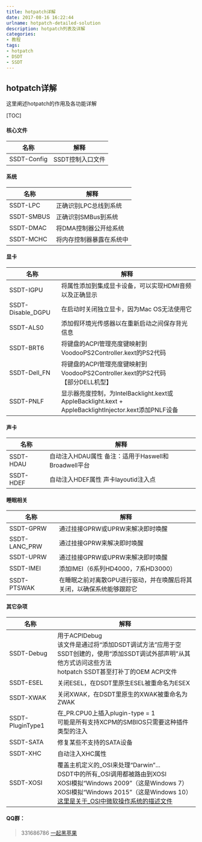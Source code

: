 ```yaml
---
title: hotpatch详解
date: 2017-08-16 16:22:44
urlname: hotpatch-detailed-solution
description: hotpatch列表及详解
categories:
- 教程
tags:
- hotpatch
- DSDT
- SSDT
---
```

## hotpatch详解
这里阐述hotpatch的作用及各功能详解

[TOC]<!--more-->

#### 核心文件
| 名称 | 解释 |
| --- | --- |
|SSDT-Config|SSDT控制入口文件|

#### 系统
| 名称 | 解释 |
| --- | --- |
|SSDT-LPC|      正确识别LPC总线到系统|
|SSDT-SMBUS|    正确识别SMBus到系统|
|SSDT-DMAC|     将DMA控制器公开给系统|
|SSDT-MCHC|     将内存控制器暴露在系统中|

#### 显卡
| 名称 | 解释 |
| --- | --- |
|SSDT-IGPU|       将属性添加到集成显卡设备，可以实现HDMI音频以及正确显示|
|SSDT-Disable_DGPU|在启动时关闭独立显卡，因为Mac OS无法使用它|
|SSDT-ALS0|       添加假环境光传感器以在重新启动之间保存背光信息|
|SSDT-BRT6|       将键盘的ACPI管理亮度键映射到VoodooPS2Controller.kext的PS2代码|
|SSDT-Dell_FN|    将键盘的ACPI管理亮度键映射到VoodooPS2Controller.kext的PS2代码<br>【部分DELL机型】|
|SSDT-PNLF|       显示器亮度控制，为IntelBacklight.kext或AppleBacklight.kext + AppleBacklightInjector.kext添加PNLF设备|
#### 声卡

| 名称 | 解释 |
| --- | --- |
|SSDT-HDAU|       自动注入HDAU属性 备注：适用于Haswell和Broadwell平台|
|SSDT-HDEF|       自动注入HDEF属性 声卡layoutid注入点|

#### 睡眠相关
| 名称 | 解释 |
| --- | --- |
|SSDT-GPRW|       通过挂接GPRW或UPRW来解决即时唤醒|
|SSDT-LANC_PRW|   通过挂接GPRW来解决即时唤醒|
|SSDT-UPRW|       通过挂接GPRW或UPRW来解决即时唤醒|
|SSDT-IMEI|       添加IMEI（6系列HD4000，7系HD3000）|
|SSDT-PTSWAK|     在睡眠之前对离散GPU进行驱动，并在唤醒后将其关闭，以确保系统能够跟踪它|



#### 其它杂项

| 名称 | 解释 |
| --- | --- |
|SSDT-Debug| 用于ACPIDebug <br>该文件是通过将“添加DSDT调试方法”应用于空SSDT创建的，使用“添加SSDT调试外部声明”从其他方式访问这些方法<br>hotpatch SSDT甚至打补丁的OEM ACPI文件|
|SSDT-ESEL|关闭ESEL，在DSDT里原生ESEL被重命名为ESEX|
|SSDT-XWAK|关闭XWAK，在DSDT里原生的XWAK被重命名为ZWAK|
|SSDT-PluginType1|在_PR.CPU0上插入plugin-type = 1<br>可能是所有支持XCPM的SMBIOS只需要这种插件类型的注入|
|SSDT-SATA|修复某些不支持的SATA设备|
|SSDT-XHC|自动注入XHC属性|
|SSDT-XOSI|覆盖主机定义的_OSI来处理“Darwin”...<br>DSDT中的所有_OSI调用都被路由到XOSI<br>XOSI模拟“Windows 2009”（这是Windows 7）<br>XOSI模拟“Windows 2015”（这是Windows 10）<br>[这里是关于_OSI中微软操作系统的描述文件](http://download.microsoft.com/download/7/E/7/7E7662CF-CBEA-470B-A97E-CE7CE0D98DC2/WinACPI_OSI.docx)|


#### QQ群：
> 331686786 [一起黑苹果](http://shang.qq.com/wpa/qunwpa?idkey=db511a29e856f37cbb871108ffa77a6e79dde47e491b8f2c8d8fe4d3c310de91)






